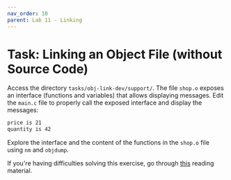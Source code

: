 ```yaml
---
nav_order: 10
parent: Lab 11 - Linking
---
```


# Task: Linking an Object File (without Source Code)

Access the directory `tasks/obj-link-dev/support/`.
The file `shop.o` exposes an interface (functions and variables) that allows displaying messages.
Edit the `main.c` file to properly call the exposed interface and display the messages:

```bash
price is 21
quantity is 42
```

Explore the interface and the content of the functions in the `shop.o` file using `nm` and `objdump`.

If you're having difficulties solving this exercise, go through [this](../../reading/linking.md) reading material.
